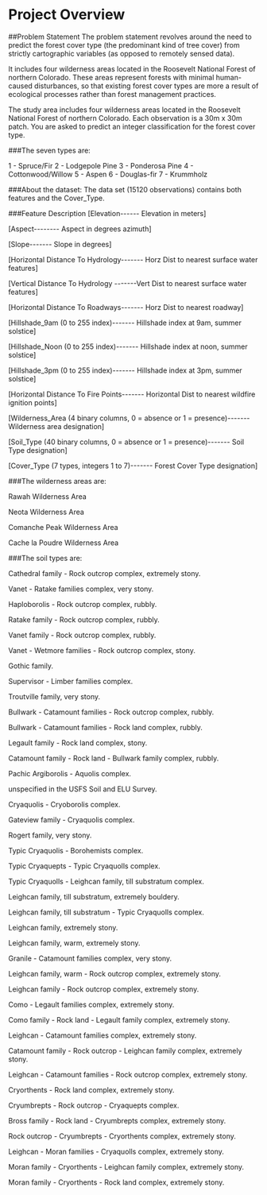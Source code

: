 # Project Overview

##Problem Statement
The problem statement revolves around the need to predict the forest cover type (the predominant kind of tree cover) from strictly cartographic variables (as opposed to remotely sensed data).

It includes four wilderness areas located in the Roosevelt National Forest of northern Colorado. These areas represent forests with minimal human-caused disturbances, so that existing forest cover types are more a result of ecological processes rather than forest management practices.

The study area includes four wilderness areas located in the Roosevelt National Forest of northern Colorado. Each observation is a 30m x 30m patch. You are asked to predict an integer classification for the forest cover type. 

###The seven types are:

1 - Spruce/Fir 2 - Lodgepole Pine 3 - Ponderosa Pine 4 - Cottonwood/Willow 5 - Aspen 6 - Douglas-fir 7 - Krummholz


###About the dataset:
The data set (15120 observations) contains both features and the Cover_Type.


###Feature	Description
[Elevation------	Elevation in meters]


[Aspect--------	Aspect in degrees azimuth]


[Slope-------	Slope in degrees]


[Horizontal Distance To Hydrology-------	Horz Dist to nearest surface water features]


[Vertical Distance To Hydrology	-------Vert Dist to nearest surface water features]


[Horizontal Distance To Roadways-------	Horz Dist to nearest roadway]


[Hillshade_9am (0 to 255 index)-------	Hillshade index at 9am, summer solstice]


[Hillshade_Noon (0 to 255 index)-------	Hillshade index at noon, summer solstice]


[Hillshade_3pm (0 to 255 index)-------	Hillshade index at 3pm, summer solstice]


[Horizontal Distance To Fire Points-------	Horizontal Dist to nearest wildfire ignition points]


[Wilderness_Area (4 binary columns, 0 = absence or 1 = presence)-------	Wilderness area designation]


[Soil_Type (40 binary columns, 0 = absence or 1 = presence)-------	Soil Type designation]


[Cover_Type (7 types, integers 1 to 7)-------	Forest Cover Type designation]




###The wilderness areas are:

Rawah Wilderness Area

Neota Wilderness Area

Comanche Peak Wilderness Area

Cache la Poudre Wilderness Area



###The soil types are:

Cathedral family - Rock outcrop complex, extremely stony.

Vanet - Ratake families complex, very stony.

Haploborolis - Rock outcrop complex, rubbly.

Ratake family - Rock outcrop complex, rubbly.

Vanet family - Rock outcrop complex, rubbly.

Vanet - Wetmore families - Rock outcrop complex, stony.

Gothic family.

Supervisor - Limber families complex.

Troutville family, very stony.

Bullwark - Catamount families - Rock outcrop complex, rubbly.

Bullwark - Catamount families - Rock land complex, rubbly.

Legault family - Rock land complex, stony.

Catamount family - Rock land - Bullwark family complex, rubbly.

Pachic Argiborolis - Aquolis complex.

unspecified in the USFS Soil and ELU Survey.

Cryaquolis - Cryoborolis complex.

Gateview family - Cryaquolis complex.

Rogert family, very stony.

Typic Cryaquolis - Borohemists complex.

Typic Cryaquepts - Typic Cryaquolls complex.

Typic Cryaquolls - Leighcan family, till substratum complex.

Leighcan family, till substratum, extremely bouldery.

Leighcan family, till substratum - Typic Cryaquolls complex.

Leighcan family, extremely stony.

Leighcan family, warm, extremely stony.

Granile - Catamount families complex, very stony.

Leighcan family, warm - Rock outcrop complex, extremely stony.

Leighcan family - Rock outcrop complex, extremely stony.

Como - Legault families complex, extremely stony.

Como family - Rock land - Legault family complex, extremely stony.

Leighcan - Catamount families complex, extremely stony.

Catamount family - Rock outcrop - Leighcan family complex, extremely stony.

Leighcan - Catamount families - Rock outcrop complex, extremely stony.

Cryorthents - Rock land complex, extremely stony.

Cryumbrepts - Rock outcrop - Cryaquepts complex.

Bross family - Rock land - Cryumbrepts complex, extremely stony.

Rock outcrop - Cryumbrepts - Cryorthents complex, extremely stony.

Leighcan - Moran families - Cryaquolls complex, extremely stony.

Moran family - Cryorthents - Leighcan family complex, extremely stony.

Moran family - Cryorthents - Rock land complex, extremely stony.



